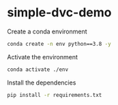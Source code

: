 # simple-dvc-demo

Create a conda environment
```bash
conda create -n env python==3.8 -y
```

Activate the environment
```bash
conda activate ./env
```

Install the dependencies
```bash
pip install -r requirements.txt
```
